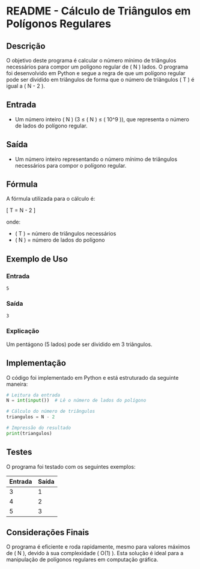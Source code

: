 # README - Cálculo de Triângulos em Polígonos Regulares

## Descrição

O objetivo deste programa é calcular o número mínimo de triângulos necessários para compor um polígono regular de \( N \) lados. O programa foi desenvolvido em Python e segue a regra de que um polígono regular pode ser dividido em triângulos de forma que o número de triângulos \( T \) é igual a \( N - 2 \).

## Entrada

- Um número inteiro \( N \) (3 ≤ \( N \) ≤ \( 10^9 \)), que representa o número de lados do polígono regular.

## Saída

- Um número inteiro representando o número mínimo de triângulos necessários para compor o polígono regular.

## Fórmula

A fórmula utilizada para o cálculo é:

\[
T = N - 2
\]

onde:
- \( T \) = número de triângulos necessários
- \( N \) = número de lados do polígono

## Exemplo de Uso

### Entrada
```
5
```

### Saída
```
3
```

### Explicação
Um pentágono (5 lados) pode ser dividido em 3 triângulos.

## Implementação

O código foi implementado em Python e está estruturado da seguinte maneira:

```python
# Leitura da entrada
N = int(input())  # Lê o número de lados do polígono

# Cálculo do número de triângulos
triangulos = N - 2

# Impressão do resultado
print(triangulos)
```

## Testes

O programa foi testado com os seguintes exemplos:

| Entrada | Saída |
|---------|-------|
| 3       | 1     |
| 4       | 2     |
| 5       | 3     |

## Considerações Finais

O programa é eficiente e roda rapidamente, mesmo para valores máximos de \( N \), devido à sua complexidade \( O(1) \). Esta solução é ideal para a manipulação de polígonos regulares em computação gráfica.
